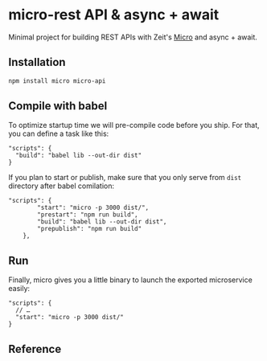 # micro-rest API & async + await

Minimal project for building REST APIs with Zeit's [Micro](https://github.com/zeit/micro) and async + await.

## Installation

```bash
npm install micro micro-api
```
## Compile with babel

To optimize startup time we will pre-compile code before you ship. For that, you can define a task like this:
```
"scripts": {
  "build": "babel lib --out-dir dist"
}
```
If you plan to start or publish, make sure that you only serve from `dist` directory after babel comilation:

```
"scripts": {
        "start": "micro -p 3000 dist/",
        "prestart": "npm run build",
        "build": "babel lib --out-dir dist",
        "prepublish": "npm run build"
    },
```
## Run
Finally, micro gives you a little binary to launch the exported microservice easily:
```
"scripts": {  
  // …
  "start": "micro -p 3000 dist/"
}
```

## Reference

[](https://gist.github.com/rauchg/8199de60db48026a6670620a1c33b700/)